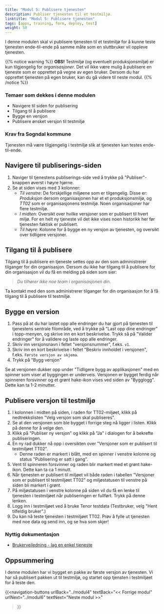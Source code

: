 ```yaml
---
title: "Modul 5: Publisere tjenesten"
description: Publiser tjenesten til et testmiljø.
linktitle: "Modul 5: Publisere tjenesten"
tags: [apps, training, form, deploy, test]
weight: 50
---
```


I denne modulen skal vi publisere tjenesten til et testmiljø for å kunne teste tjenesten ende-til-ende på samme måte
som en sluttbruker vil oppleve tjenesten.

{{% notice warning %}}
**OBS!** Testmiljø (og eventuelt produksjonsmiljø) er kun tilgjengelig for _organisasjoner_. Det vil ikke være mulig å 
publisere en tjeneste som er opprettet på vegne av egen bruker. Dersom du har opprettet tjenesten på egen bruker, 
kan du gå videre til neste modul.
{{% /notice %}}

### Temaer som dekkes i denne modulen
- Navigere til siden for publisering
- Tilgang til å publisere
- Bygge en versjon
- Publisere ønsket versjon til testmiljø

### Krav fra Sogndal kommune
Tjenesten må være tilgjengelig i testmiljø slik at tjenesten kan testes ende-til-ende.

## Navigere til publiserings-siden
1. Naviger til tjenestens publiserings-side ved å trykke på "Publiser"-knappen øverst i høyre hjørne.
2. Se at siden vises med 3 kolonner:
    - _Til venstre_: De forskjellige miljøene som er tilgengelig. Disse er: _Produksjon_ dersom organisasjonen har et
    et produksjonsmiljø, og _TT02_ som er organisasjonens testmiljø. Noen organisasjoner har flere testmiljø.
    - _I midten_: Oversikt over hvilke versjoner som er publisert til hvert miljø.  For en helt ny tjeneste vil det ikke
    vises noen historikk her før tjenesten faktisk er publisert.
    - _Til høyre_: Kolonne for å bygge en ny versjon av tjenesten, og oversikt over tidligere versjoner. 

## Tilgang til å publisere
Tilgang til å publisere en tjeneste settes opp av den som administrerer tilganger for din organisasjon. Dersom du ikke 
har tilgang til å publisere for din organisasjon vil du få en melding på siden som sier:
> _Du tilhører ikke noe team i organisasjonen din._

Ta kontakt med den som administrerer tilganger for din organisasjon for å få tilgang til å publisere til testmiljø. 

## Bygge en version

1. Pass på at du har lastet opp alle endringer du har gjort på tjenesten til tjenestens sentrale filområde, ved å trykke
  på "Last opp dine endringer" i topp-menyen, og skrive inn en kort beskrivelse. Trykk så på "Valider endringer" for å 
  validere og laste opp alle endringer.
2. Skriv inn versjonsnavn i feltet "versjonsnummer", f.eks. `v1`.
3. Skriv inn en kort beskrivelse i feltet "Beskriv innholdet i versjonen", f.eks. `Første versjon av skjema`. 
4. Trykk på "Bygg versjon"

Se at versjonen dukker opp under "Tidligere bygg av applikasjonen" med en spinner som viser at byggingen er underveis. 
Versjonen er bygget ferdig når spinneren forsvinner og et grønt hake-ikon vises ved siden av "Bygglogg". Dette kan ta 1-2
minutter. 

## Publisere versjon til testmiljø
1. I kolonnen i midten på siden, i raden for TT02-miljøet, klikk på nedtrekkslisten "Velg versjon som skal publiseres".
2. Se at den versjonen som ble bygget i forrige steg nå ligger i listen. Klikk på denne for å velge den.
3. Klikk på "Publiser ny versjon" og klikk på "Ja" i dialogen for å bekrefte publiseringen. 
4. En ny rad dukker nå opp i oversikten over "Versjoner som er publisert til testmiljøet TT02". 
   - Denne raden er markert i blått, med en spinner i venstre kolonne og status "Publisering er satt i gang". 
5. Vent til spinneren forsvinner og raden blir markert med et grønt hake-ikon. Dette kan ta ca 1 minutt. 
6. Når tjenesten er publisert til miljøet vil både raden i tabellen "Versjoner som er publisert til testmiljøet TT02" og 
    miljøstatusen til venstre på siden bli markert i grønt. 
7. På miljøstatusen i venstre kolonne på siden vil du få en lenke til tjenesten i testmiljøet når publiseringen er fullført. Trykk på denne lenken.
8. Logg inn i testmiljøet ved å bruke Tenor testdata (Testbruker, velg "Hent tilfeldig bruker".)
9. Du kan nå teste tjenesten i testmiljøet TT02. Prøv å fylle ut tjenesten med noe data og send inn, og se hva som skjer!


### Nyttig dokumentasjon
- [Brukerveiledning - lag en enkel tjeneste](/nb/altinn-studio/guides/development/basic-form)

## Oppsummering
I denne modulen har vi bygget en pakke av første versjon av tjenesten. Vi har så publisert pakken ut til testmiljø, og startet opp tjensten 
i testmiljøet for å teste den.

{{<navigation-buttons
  urlBack="../modul4"
  textBack="<< Forrige modul"
  urlNext="../modul6"
  textNext="Neste modul >>"
>}}
